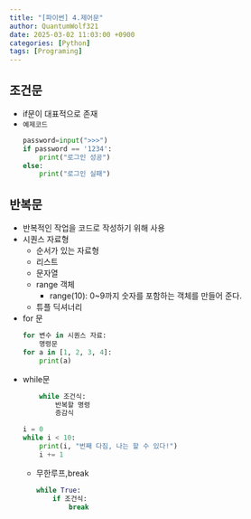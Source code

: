 ```yaml
---
title: "[파이썬] 4.제어문"
author: QuantumWolf321
date: 2025-03-02 11:03:00 +0900
categories: [Python]
tags: [Programing]
---
```

## 조건문
- if문이 대표적으로 존재
- `예제코드`
    ```python
    password=input(">>>")
    if password == '1234':
        print("로그인 성공")
    else:
        print("로그인 실패")
    ```
## 반복문
- 반복적인 작업을 코드로 작성하기 위해 사용
- 시퀀스 자료형
    - 순서가 있는 자료형
    - 리스트
    - 문자열
    - range 객체
        - range(10): 0~9까지 숫자를 포함하는 객체를 만들어 준다.
    - 튜플 딕셔너리
- for 문
    ```python
    for 변수 in 시퀀스 자료:
        명령문
    for a in [1, 2, 3, 4]:
        print(a)
    ```
- while문
    ```python
        while 조건식:
            반복할 명령
            증감식
    
    ```
    ```python
    i = 0
    while i < 10:
        print(i, "번째 다짐, 나는 할 수 있다!")
        i += 1
    ```
    - 무한루프,break
        ```python
        while True:
            if 조건식:
                break
        ```
